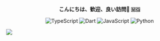 <p align=center>
  <strong >こんにちは、歓迎、良い訪問👋 🇲🇬</strong>
</p>
  
<p align='center'>
  <img alt='TypeScript' src='https://img.shields.io/badge/TypeScript-F252E2?style=for-the-badge&logo=typesript&logoColor=white'/>
  <img alt='Dart' src='https://img.shields.io/badge/Dart-008080?style=for-the-badge&logo=dart&logoColor=white'/>
  <img alt='JavaScript' src='https://img.shields.io/badge/JavaScript-008080?style=for-the-badge&logo=javascript&logoColor=white'/>
  <img alt='Python' src='https://img.shields.io/badge/Python-008080?style=for-the-badge&logo=python&logoColor=white'/>

  </p>
<img src="https://capsule-render.vercel.app/api?type=waving&color=0:F252E2,100:7C3AED&fontColor=dedede&height=160&section=footer&text=Misaotra%20nitsidika...%20&fontSize=20" />
